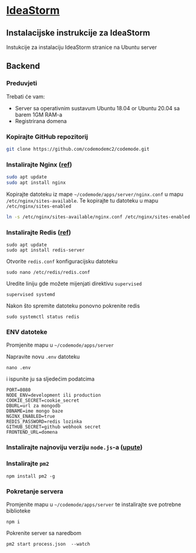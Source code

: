 # [IdeaStorm](https://ideastorm.social)

## Instalacijske instrukcije za IdeaStorm

Instukcije za instalaciju IdeaStorm stranice na Ubuntu server

## Backend

### Preduvjeti

Trebati će vam:

- Server sa operativnim sustavum Ubuntu 18.04 or Ubuntu 20.04 sa barem 1GM RAM-a
- Registrirana domena

### Kopirajte GitHub repozitorij

```bash
git clone https://github.com/codemodemc2/codemode.git
```

### Instalirajte Nginx ([ref](https://ubuntu.com/tutorials/install-and-configure-nginx#1-overview))

```bash
sudo apt update
sudo apt install nginx
```

Kopirajte datoteku iz mape `~/codemode/apps/server/nginx.conf` u mapu `/etc/nginx/sites-available`.
Te kopirajte tu datoteku u mapu `/etc/nginx/sites-enabled`

```bash
ln -s /etc/nginx/sites-available/nginx.conf /etc/nginx/sites-enabled
```

### Instalirajte Redis ([ref](https://www.digitalocean.com/community/tutorials/how-to-install-and-secure-redis-on-ubuntu-18-04))

```
sudo apt update
sudo apt install redis-server
```

Otvorite `redis.conf` konfiguracijsku datoteku

```
sudo nano /etc/redis/redis.conf
```

Uredite liniju gde možete mijenjati direktivu `supervised`

```
supervised systemd
```

Nakon što spremite datoteku ponovno pokrenite redis

```
sudo systemctl status redis
```

### ENV datoteke

Promjenite mapu u `~/codemode/apps/server`

Napravite novu `.env` datoteku

```
nano .env
```

i ispunite ju sa sljedećim podatcima

```
PORT=8080
NODE_ENV=development ili production
COOKIE_SECRET=cookie_secret
DBURL=url za mongodb
DBNAME=ime mongo baze
NGINX_ENABLED=true
REDIS_PASSWORD=redis lozinka
GITHUB_SECRET=github webhook secret
FRONTEND_URL=domena
```

### Instalirajte najnoviju verziju `node.js`-a ([upute](https://www.digitalocean.com/community/tutorials/how-to-install-node-js-on-ubuntu-18-04))

### Instalirajte `pm2`

```
npm install pm2 -g
```

### Pokretanje servera

Promjenite mapu u `~/codemode/apps/server` te instalirajte sve potrebne biblioteke

```
npm i
```

Pokrenite server sa naredbom

```
pm2 start process.json  --watch
```
